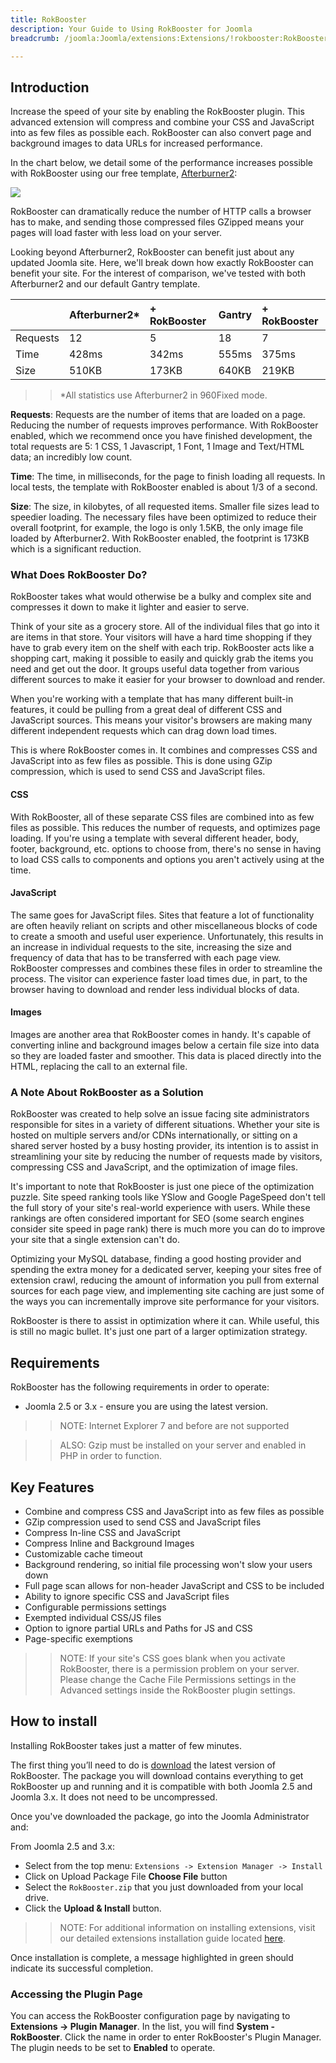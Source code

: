 ```yaml
---
title: RokBooster
description: Your Guide to Using RokBooster for Joomla
breadcrumb: /joomla:Joomla/extensions:Extensions/!rokbooster:RokBooster

---
```


Introduction
-----
Increase the speed of your site by enabling the RokBooster plugin. This advanced extension will compress and combine your CSS and JavaScript into as few files as possible each. RokBooster can also convert page and background images to data URLs for increased performance.

In the chart below, we detail some of the performance increases possible with RokBooster using our free template, [Afterburner2][afterburner]:

![][RokBooster]

RokBooster can dramatically reduce the number of HTTP calls a browser has to make, and sending those compressed files GZipped means your pages will load faster with less load on your server.

Looking beyond Afterburner2, RokBooster can benefit just about any updated Joomla site. Here, we'll break down how exactly RokBooster can benefit your site. For the interest of comparison, we've tested with both Afterburner2 and our default Gantry template.

|          | Afterburner2* | + RokBooster | Gantry | + RokBooster |  
| :------- | :------------ | :----------- | :----- | :----------- |  
| Requests | 12            | 5            | 18     | 7            |  
| Time     | 428ms         | 342ms        | 555ms  | 375ms        |  
| Size     | 510KB         | 173KB        | 640KB  | 219KB        |  

>> *All statistics use Afterburner2 in 960Fixed mode.

**Requests**: Requests are the number of items that are loaded on a page. Reducing the number of requests improves performance. With RokBooster enabled, which we recommend once you have finished development, the total requests are 5: 1 CSS, 1 Javascript, 1 Font, 1 Image and Text/HTML data; an incredibly low count.

**Time**: The time, in milliseconds, for the page to finish loading all requests. In local tests, the template with RokBooster enabled is about 1/3 of a second.

**Size**: The size, in kilobytes, of all requested items. Smaller file sizes lead to speedier loading. The necessary files have been optimized to reduce their overall footprint, for example, the logo is only 1.5KB, the only image file loaded by Afterburner2. With RokBooster enabled, the footprint is 173KB which is a significant reduction.

### What Does RokBooster Do?

RokBooster takes what would otherwise be a bulky and complex site and compresses it down to make it lighter and easier to serve. 

Think of your site as a grocery store. All of the individual files that go into it are items in that store. Your visitors will have a hard time shopping if they have to grab every item on the shelf with each trip. RokBooster acts like a shopping cart, making it possible to easily and quickly grab the items you need and get out the door. It groups useful data together from various different sources to make it easier for your browser to download and render.

When you're working with a template that has many different built-in features, it could be pulling from a great deal of different CSS and JavaScript sources. This means your visitor's browsers are making many different independent requests which can drag down load times. 

This is where RokBooster comes in. It combines and compresses CSS and JavaScript into as few files as possible. This is done using GZip compression, which is used to send CSS and JavaScript files. 

#### CSS
With RokBooster, all of these separate CSS files are combined into as few files as possible. This reduces the number of requests, and optimizes page loading. If you're using a template with several different header, body, footer, background, etc. options to choose from, there's no sense in having to load CSS calls to components and options you aren't actively using at the time.

#### JavaScript
The same goes for JavaScript files. Sites that feature a lot of functionality are often heavily reliant on scripts and other miscellaneous blocks of code to create a smooth and useful user experience. Unfortunately, this results in an increase in individual requests to the site, increasing the size and frequency of data that has to be transferred with each page view. RokBooster compresses and combines these files in order to streamline the process. The visitor can experience faster load times due, in part, to the browser having to download and render less individual blocks of data.

#### Images
Images are another area that RokBooster comes in handy. It's capable of converting inline and background images below a certain file size into data so they are loaded faster and smoother. This data is placed directly into the HTML, replacing the call to an external file.

### A Note About RokBooster as a Solution
RokBooster was created to help solve an issue facing site administrators responsible for sites in a variety of different situations. Whether your site is hosted on multiple servers and/or CDNs internationally, or sitting on a shared server hosted by a busy hosting provider, its intention is to assist in streamlining your site by reducing the number of requests made by visitors, compressing CSS and JavaScript, and the optimization of image files.

It's important to note that RokBooster is just one piece of the optimization puzzle. Site speed ranking tools like YSlow and Google PageSpeed don't tell the full story of your site's real-world experience with users. While these rankings are often considered important for SEO (some search engines consider site speed in page rank) there is much more you can do to improve your site that a single extension can't do.

Optimizing your MySQL database, finding a good hosting provider and spending the extra money for a dedicated server, keeping your sites free of extension crawl, reducing the amount of information you pull from external sources for each page view, and implementing site caching are just some of the ways you can incrementally improve site performance for your visitors. 

RokBooster is there to assist in optimization where it can. While useful, this is still no magic bullet. It's just one part of a larger optimization strategy.

Requirements
------------
RokBooster has the following requirements in order to operate:

* Joomla 2.5 or 3.x - ensure you are using the latest version.

>> NOTE: Internet Explorer 7 and before are not supported

>> ALSO: Gzip must be installed on your server and enabled in PHP in order to function.

Key Features
------------
* Combine and compress CSS and JavaScript into as few files as possible
* GZip compression used to send CSS and JavaScript files
* Compress In-line CSS and JavaScript
* Compress Inline and Background Images
* Customizable cache timeout
* Background rendering, so initial file processing won't slow your users down
* Full page scan allows for non-header JavaScript and CSS to be included
* Ability to ignore specific CSS and JavaScript files
* Configurable permissions settings
* Exempted individual CSS/JS files
* Option to ignore partial URLs and Paths for JS and CSS
* Page-specific exemptions

>> NOTE: If your site's CSS goes blank when you activate RokBooster, there is a permission problem on your server. Please change the Cache File Permissions settings in the Advanced settings inside the RokBooster plugin settings.

How to install
--------------
Installing RokBooster takes just a matter of few minutes.

The first thing you’ll need to do is [download][download] the latest version of RokBooster. The package you will download contains everything to get RokBooster up and running and it is compatible with both Joomla 2.5 and Joomla 3.x. It does not need to be uncompressed. 

Once you've downloaded the package, go into the Joomla Administrator and:

From Joomla 2.5 and 3.x:

* Select from the top menu: `Extensions -> Extension Manager -> Install`
* Click on Upload Package File **Choose File** button
* Select the `RokBooster.zip` that you just downloaded from your local drive.
* Click the **Upload & Install** button.

>> NOTE: For additional information on installing extensions, visit our detailed extensions installation guide located [here][install].

Once installation is complete, a message highlighted in green should indicate its successful completion.

### Accessing the Plugin Page
You can access the RokBooster configuration page by navigating to **Extensions → Plugin Manager**. In the list, you will find **System - RokBooster**. Click the name in order to enter RokBooster's Plugin Manager. The plugin needs to be set to **Enabled** to operate.

[featured]: assets/roksprocket-layout.jpeg
[download]: http://www.rockettheme.com/extensions-downloads/club/2937-rokbooster
[install]: ../../platform/extensions.md#how-to-install-an-extension
[rokbooster]: assets/rokbooster.jpeg
[details]: assets/RokStock_details.jpeg
[afterburner]: https://www.rockettheme.com/joomla-templates/afterburner2
